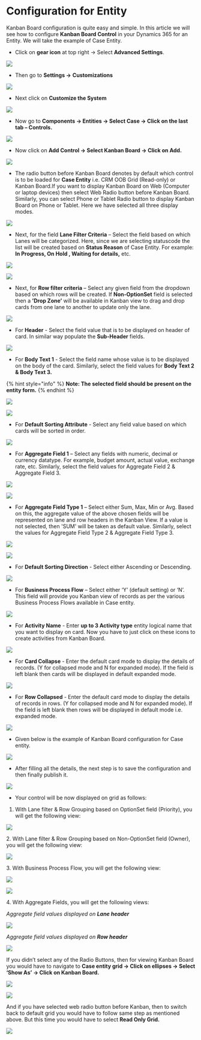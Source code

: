 # Configuration for Entity

Kanban Board configuration is quite easy and simple. In this article we will see how to configure **Kanban Board Control** in your Dynamics 365 for an Entity. We will take the example of Case Entity.

* Click on **gear icon** at top right -> Select **Advanced Settings**.

![](<../../.gitbook/assets/1 (305).png>)

* Then go to **Settings ->** **Customizations**

![](<../../.gitbook/assets/2 (35).png>)

* Next click on **Customize the System**

![](<../../.gitbook/assets/3 (33).png>)

* &#x20;Now go to **Components -> Entities -> Select Case -> Click on the last tab – Controls.**

![](<../../.gitbook/assets/4 (6).png>)

* Now click on **Add Control -> Select Kanban Board -> Click on Add.**

![](<../../.gitbook/assets/5 (15).png>)

* The radio button before Kanban Board denotes by default which control is to be loaded for **Case Entity** i.e. CRM OOB Grid (Read-only) or Kanban Board.If you want to display Kanban Board on Web (Computer or laptop devices) then select Web Radio button before Kanban Board. Similarly, you can select Phone or Tablet Radio button to display Kanban Board on Phone or Tablet. Here we have selected all three display modes.

![](<../../.gitbook/assets/1 (400).png>)

* Next, for the field **Lane Filter Criteria** – Select the field based on which Lanes will be categorized. Here, since we are selecting statuscode the list will be created based on **Status Reason** of Case Entity. For example: **In Progress, On Hold , Waiting for details,** etc.

![](<../../.gitbook/assets/1 (294).png>)

![](../../.gitbook/assets/2020\_05\_26\_13\_50\_18\_Dynamics\_365.png)

* Next, for **Row filter criteria** – Select any given field from the dropdown based on which rows will be created. If **Non-OptionSet** field is selected then a **’Drop Zone’** will be available in Kanban view to drag and drop cards from one lane to another to update only the lane.

![](<../../.gitbook/assets/1 (135).png>)

* For **Header** - Select the field value that is to be displayed on header of card. In similar way populate the **Sub-Header** fields.

![](<../../.gitbook/assets/1 (333).png>)

* For **Body Text 1** - Select the field name whose value is to be displayed on the body of the card. Similarly, select the field values for **Body Text 2 & Body Text 3.**

{% hint style="info" %}
**Note: The selected field should be present on the entity form.**
{% endhint %}

![](<../../.gitbook/assets/BodyText123 - Copy (2).png>)

![](../../.gitbook/assets/BodyText1.png)

* For **Default Sorting Attribute** - Select any field value based on which cards will be sorted in order.

![](<../../.gitbook/assets/KB Sorting\_1.png>)

* For **Aggregate Field 1** – Select any fields with numeric, decimal or currency datatype. For example, budget amount, actual value, exchange rate, etc. Similarly, select the field values for Aggregate Field 2 & Aggregate Field 3.

![](<../../.gitbook/assets/Aggregate Field\_1.png>)

![](<../../.gitbook/assets/Aggregate Field\_3.png>)

* For **Aggregate Field Type 1** – Select either Sum, Max, Min or Avg. Based on this, the aggregate value of the above chosen fields will be represented on lane and row headers in the Kanban View. If a value is not selected, then 'SUM' will be taken as default value. Similarly, select the values for Aggregate Field Type 2 & Aggregate Field Type 3.

![](<../../.gitbook/assets/Aggregate Field\_2.png>)

![](<../../.gitbook/assets/Aggregate Field\_4.png>)

* For **Default Sorting Direction** - Select either Ascending or Descending.

![](<../../.gitbook/assets/KB Sorting\_2.png>)

* For **Business Process Flow** – Select either ‘Y’ (default setting) or ‘N’. This field will provide you Kanban view of records as per the various Business Process Flows available in Case entity.

![](<../../.gitbook/assets/1 (384).png>)

* For **Activity Name** - Enter **up to 3 Activity type** entity logical name that you want to display on card. Now you have to just click on these icons to create activities from Kanban Board.

![](../../.gitbook/assets/Activities-Configuration.png)

* For **Card Collapse** - Enter the default card mode to display the details of records. (Y for collapsed mode and N for expanded mode). If the field is left blank then cards will be displayed in default expanded mode.

![](../../.gitbook/assets/CardCollpasedModeConfiguration\_2.png)

* For **Row Collapsed** - Enter the default card mode to display the details of records in rows. (Y for collapsed mode and N for expanded mode). If the field is left blank then rows will be displayed in default mode i.e. expanded mode.

![](../../.gitbook/assets/RowCollapsedModeConfiguration-1.png)

* Given below is the example of Kanban Board configuration for Case entity.

![](<../../.gitbook/assets/1 (267).png>)

* After filling all the details, the next step is to save the configuration and then finally publish it.

![](<../../.gitbook/assets/KB\_3 - Copy.png>)

* Your control will be now displayed on grid as follows:

1. With Lane filter & Row Grouping based on OptionSet field (Priority), you will get the following view:

![](<../../.gitbook/assets/Kanban View (1).png>)

2\. With Lane filter & Row Grouping based on Non-OptionSet field (Owner), you will get the following view:

![](<../../.gitbook/assets/Drop zone (1).png>)

3\. With Business Process Flow, you will get the following view:

![](<../../.gitbook/assets/KB\_New BPF\_1.png>)

![](<../../.gitbook/assets/KB\_New BPF\_2 (1).png>)

4\. With Aggregate Fields, you will get the following views:

_Aggregate field values displayed on **Lane header**_

![](<../../.gitbook/assets/KB\_Agg\_1 (1).png>)

_Aggregate field values displayed on **Row header**_

![](<../../.gitbook/assets/KB\_Agg\_2 (1).png>)

If you didn’t select any of the Radio Buttons, then for viewing Kanban Board you would have to navigate to **Case entity grid -> Click on ellipses -> Select ‘Show As’ -> Click on Kanban Board.**

![](<../../.gitbook/assets/9 (5).png>)

![](<../../.gitbook/assets/10 (2).png>)

And if you have selected web radio button before Kanban, then to switch back to default grid you would have to follow same step as mentioned above. But this time you would have to select **Read Only Grid.**

![](<../../.gitbook/assets/Grid View.png>)
